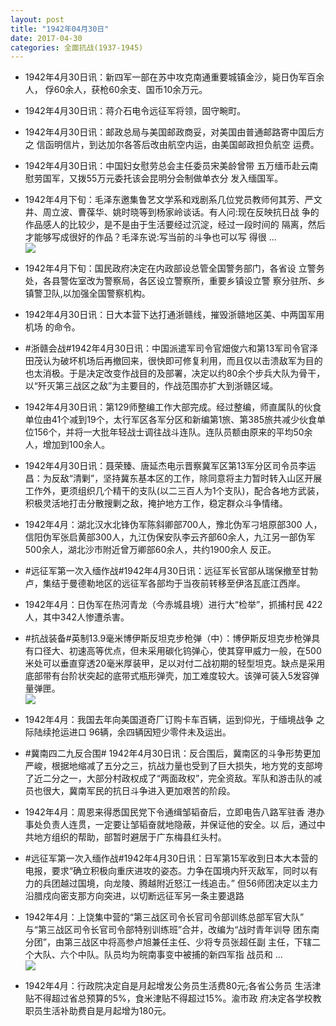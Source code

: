 ```yaml
---
layout: post
title: "1942年04月30日"
date: 2017-04-30
categories: 全面抗战(1937-1945)
---
```


<meta name="referrer" content="no-referrer" />

- 1942年4月30日讯：新四军一部在苏中攻克南通重要城镇金沙，毙日伪军百余人， 俘60余人，获枪60余支、国币10余万元。 

- 1942年4月30日讯：蒋介石电令远征军将领，固守畹町。 

- 1942年4月30日讯：邮政总局与美国邮政商妥，对美国由普通邮路寄中国后方之 信函明信片，到达加尔各答后改由航空内运，由美国邮政担负航空 运费。 

- 1942年4月30日讯：中国妇女慰劳总会主任委员宋美龄曾带 五万缅币赴云南慰劳国军，又拨55万元委托该会昆明分会制做单衣分 发入缅国军。 

- 1942年4月下旬：毛泽东邀集鲁艺文学系和戏剧系几位党员教师何其芳、严文 井、周立波、曹葆华、姚时晓等到杨家岭谈话。有人问:现在反映抗日战 争的作品感人的比较少，是不是由于生活要经过沉淀，经过一段时间的 隔离，然后才能够写成很好的作品？毛泽东说:写当前的斗争也可以写 得很 ... <br/><img src="https://wx2.sinaimg.cn/large/aca367d8ly1ff4ta4l44qj20c809zjrg.jpg" />

- 1942年4月下旬：国民政府决定在内政部设总管全国警务部门，各省设 立警务处，各县警佐室改为警察局，各区设立警察所，重要乡镇设立警 察分驻所、乡镇警卫队,以加强全国警察机构。 

- 1942年4月30日讯：日大本营下达打通浙赣线，摧毁浙赣地区美、中两国军用机场 的命令。 

- #浙赣会战#1942年4月30日讯：中国派遣军司令官畑俊六和第13军司令官泽田茂认为破坏机场后再撤回来，很快即可修复利用，而且仅以击溃敌军为目的也太消极。于是决定改变作战目的及部署，决定以约80余个步兵大队为骨干，以“歼灭第三战区之敌”为主要目的，作战范围亦扩大到浙赣区域。 

- 1942年4月30日讯：第129师整编工作大部完成。经过整编，师直属队的伙食单位由41个减到19个，太行军区各军分区和新编第1旅、第385旅共减少伙食单位156个，并将一大批年轻战士调往战斗连队。连队员额由原来的平均50余人，增加到100余人。 

- 1942年4月30日讯：聂荣臻、唐延杰电示晋察冀军区第13军分区司令员李运昌：为反敌“清剿”，坚持冀东基本区的工作，除同意将主力暂时转入山区开展工作外，更须组织几个精干的支队(以二三百人为1个支队)，配合各地方武装，积极灵活地打击分散搜剿之敌，掩护地方工作，稳定群众斗争情绪。 

- 1942年4月：湖北汉水北锋伪军陈斜卿部700人，豫北伪军刁培原部300 人，信阳伪军张启黄部300人，九江伪保安队李云齐部60余人，九江另一部伪军500余人，湖北沙市附近曾万卿部60余人，共约1900余人 反正。 

- #远征军第一次入缅作战#1942年4月30日讯：远征军长官部从瑞保撤至甘勃卢，集结于曼德勒地区的远征军各部均于当夜前转移至伊洛瓦底江西岸。 

- 1942年4月：日伪军在热河青龙（今赤城县境）进行大“检举”，抓捕村民 422人，其中342人惨遭杀害。 

- #抗战装备#英制13.9毫米博伊斯反坦克步枪弹（中）：博伊斯反坦克步枪弹具有口径大、初速高等优点，但未采用碳化钨弹心，使其穿甲威力一般，在500米处可以垂直穿透20毫米厚装甲，足以对付二战初期的轻型坦克。缺点是采用底部带有台阶状突起的底带式瓶形弹壳，加工难度较大。该弹可装入5发容弹量弹匣。 <br/><img src="https://wx3.sinaimg.cn/large/aca367d8ly1ff4h4v78rpj20fr0wrwl8.jpg" />

- 1942年4月：我国去年向美国道奇厂订购卡车百辆，运到仰光，于缅境战争 之际陆续抢运进口 96辆，余四辆因短少零件未及运出。 

- #冀南四二九反合围# 1942年4月30日讯：反合围后，冀南区的斗争形势更加严峻，根据地缩减了五分之三，抗战力量也受到了巨大损失，地方党的支部垮了近二分之一，大部分村政权成了“两面政权”，完全资敌。军队和游击队的减员也很大，冀南军民的抗日斗争进入更加艰苦的阶段。 

- 1942年4月：周恩来得悉国民党下令通缉邹韬奋后，立即电告八路军驻香 港办事处负责人连贯，一定要让邹韬奋就地隐蔽，并保证他的安全。以 后，通过中共地方组织的帮助，部暂时避居于广东梅县红头村。 

- #远征军第一次入缅作战#1942年4月30日讯：日军第15军收到日本大本营的电报，要求“确立积极向重庆进攻的姿态。力争在国境内歼灭敌军，同时以有力的兵团越过国境，向龙陵、腾越附近怒江一线追击。” 但56师团决定以主力沿腊戍向密支那方向突进，以切断远征军另一条主要退路 

- 1942年4月：上饶集中营的“第三战区司令长官司令部训练总部军官大队” 与“第三战区司令长官司令部特别训练班”合并，改编为“战时青年训导 团东南分团”，由第三战区中将高参卢旭兼任主任、少将专员张超任副 主任，下辖二个大队、六个中队。队员均为皖南事变中被捕的新四军指 战员和 ... <br/><img src="https://wx3.sinaimg.cn/large/aca367d8ly1ff4csol9kkj20c809074b.jpg" />

- 1942年4月：行政院决定自是月起增发公务员生活费80元;各省公务员 生活津贴不得超过省总预算的5%，食米津贴不得超过15%。渝市政 府决定各学校教职员生活补助费自是月起增为180元。 

